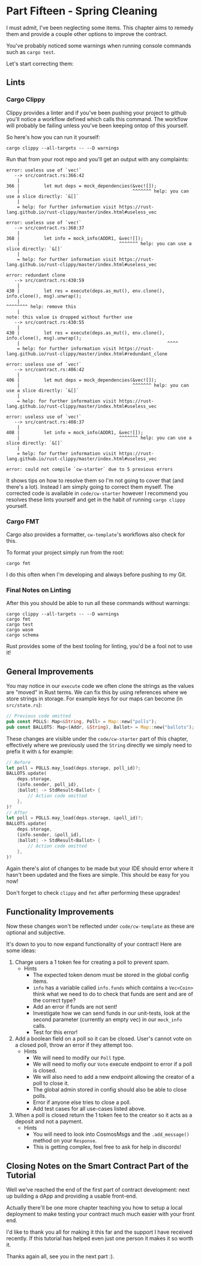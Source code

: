 # Part Fifteen - Spring Cleaning

I must admit, I've been neglecting some items. This chapter aims to remedy them and provide a couple other options to improve the contract.

You've probably noticed some warnings when running console commands such as `cargo test`.

Let's start correcting them:

## Lints

### Cargo Clippy

Clippy provides a linter and if you've been pushing your project to github you'll notice a workflow defined which calls this command. The workflow will probably be failing unless you've been keeping ontop of this yourself.

So here's how you can run it yourself:

```
cargo clippy --all-targets -- --D warnings
```

Run that from your root repo and you'll get an output with any complaints:

```
error: useless use of `vec!`
   --> src/contract.rs:366:42
    |
366 |         let mut deps = mock_dependencies(&vec![]);
    |                                          ^^^^^^^ help: you can use a slice directly: `&[]`
    |
    = help: for further information visit https://rust-lang.github.io/rust-clippy/master/index.html#useless_vec

error: useless use of `vec!`
   --> src/contract.rs:368:37
    |
368 |         let info = mock_info(ADDR1, &vec![]);
    |                                     ^^^^^^^ help: you can use a slice directly: `&[]`
    |
    = help: for further information visit https://rust-lang.github.io/rust-clippy/master/index.html#useless_vec

error: redundant clone
   --> src/contract.rs:430:59
    |
430 |         let res = execute(deps.as_mut(), env.clone(), info.clone(), msg).unwrap();
    |                                                           ^^^^^^^^ help: remove this
    |
note: this value is dropped without further use
   --> src/contract.rs:430:55
    |
430 |         let res = execute(deps.as_mut(), env.clone(), info.clone(), msg).unwrap();
    |                                                       ^^^^
    = help: for further information visit https://rust-lang.github.io/rust-clippy/master/index.html#redundant_clone

error: useless use of `vec!`
   --> src/contract.rs:406:42
    |
406 |         let mut deps = mock_dependencies(&vec![]);
    |                                          ^^^^^^^ help: you can use a slice directly: `&[]`
    |
    = help: for further information visit https://rust-lang.github.io/rust-clippy/master/index.html#useless_vec

error: useless use of `vec!`
   --> src/contract.rs:408:37
    |
408 |         let info = mock_info(ADDR1, &vec![]);
    |                                     ^^^^^^^ help: you can use a slice directly: `&[]`
    |
    = help: for further information visit https://rust-lang.github.io/rust-clippy/master/index.html#useless_vec

error: could not compile `cw-starter` due to 5 previous errors
```

It shows tips on how to resolve them so I'm not going to cover that (and there's a lot). Instead I am simply going to correct them myself. The corrected code is available in `code/cw-starter` however I recommend you resolves these lints yourself and get in the habit of running `cargo clippy` yourself.

### Cargo FMT

Cargo also provides a formatter, `cw-template`'s workflows also check for this.

To format your project simply run from the root:

```
cargo fmt
```

I do this often when I'm developing and always before pushing to my Git.

### Final Notes on Linting

After this you should be able to run all these commands without warnings:

```
cargo clippy --all-targets -- --D warnings
cargo fmt
cargo test
cargo wasm
cargo schema
```

Rust provides some of the best tooling for linting, you'd be a fool not to use it!

## General Improvements

You may notice in our `execute` code we often clone the strings as the values are "moved" in Rust terms. We can fix this by using references where we store strings in storage. For example keys for our maps can become (in `src/state.rs`):

```rust
// Previous code omitted
pub const POLLS: Map<&String, Poll> = Map::new("polls");
pub const BALLOTS: Map<(Addr, &String), Ballot> = Map::new("ballots");
```

These changes are visible under the `code/cw-starter` part of this chapter, effectively where we previously used the `String` directly we simply need to prefix it with `&` for example:

```rust
// Before
let poll = POLLS.may_load(deps.storage, poll_id)?;
BALLOTS.update(
    deps.storage,
    (info.sender, poll_id),
    |ballot| -> StdResult<Ballot> {
        // Action code omitted
    },
)?
// After
let poll = POLLS.may_load(deps.storage, &poll_id)?;
BALLOTS.update(
    deps.storage,
    (info.sender, &poll_id),
    |ballot| -> StdResult<Ballot> {
        // Action code omitted
    },
)?
```

Again there's alot of changes to be made but your IDE should error where it hasn't been updated and the fixes are simple. This should be easy for you now!

Don't forget to check `clippy` and `fmt` after performing these upgrades!

## Functionality Improvements

Now these changes won't be reflected under `code/cw-template` as these are optional and subjective.

It's down to you to now expand functionality of your contract! Here are some ideas:

1. Charge users a 1 token fee for creating a poll to prevent spam.
    - Hints
        - The expected token denom must be stored in the global config items.
        - `info` has a variable called `info.funds` which contains a `Vec<Coin>` think what we need to do to check that funds are sent and are of the correct type?
        - Add an error if funds are not sent!
        - Investigate how we can send funds in our unit-tests, look at the second parameter (currently an empty vec) in our `mock_info` calls.
        - Test for this error!
2. Add a boolean field on a poll so it can be closed. User's cannot vote on a closed poll, throw an error if they attempt too.
    - Hints
        - We will need to modify our `Poll` type.
        - We will need to mofiy our `Vote` execute endpoint to error if a poll is closed.
        - We will also need to add a new endpoint allowing the creator of a poll to close it.
        - The global admin stored in config should also be able to close polls.
        - Error if anyone else tries to close a poll.
        - Add test cases for all use-cases listed above.
3. When a poll is closed return the 1 token fee to the creator so it acts as a deposit and not a payment.
    - Hints
        - You will need to look into CosmosMsgs and the `.add_message()` method on your `Response`.
        - This is getting complex, feel free to ask for help in discords!

## Closing Notes on the Smart Contract Part of the Tutorial

Well we've reached the end of the first part of contract development: next up building a dApp and providing a usable front-end.

Actually there'll be one more chapter teaching you how to setup a local deployment to make testing your contract much much easier with your front end.

I'd like to thank you all for making it this far and the support I have received recently. If this tutorial has helped even just one person it makes it so worth it.

Thanks again all, see you in the next part :).
